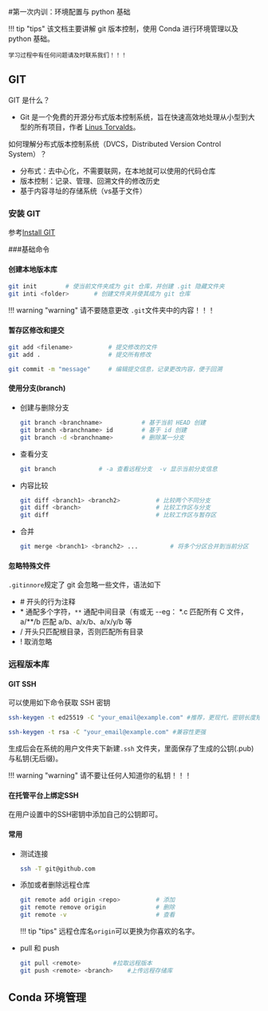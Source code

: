 #第一次内训：环境配置与 python 基础

!!! tip "tips"
	该文档主要讲解 git 版本控制，使用 Conda 进行环境管理以及 python 基础。
	
	学习过程中有任何问题请及时联系我们！！！

## GIT 

GIT 是什么？

- Git 是一个免费的开源分布式版本控制系统，旨在快速高效地处理从小型到大型的所有项目，作者 [Linus Torvalds](https://en.wikipedia.org/wiki/Linus_Torvalds)。

如何理解分布式版本控制系统（DVCS，Distributed Version Control System）？

- 分布式：去中心化，不需要联网，在本地就可以使用的代码仓库
- 版本控制：记录、管理、回溯文件的修改历史
- 基于内容寻址的存储系统（vs基于文件）

### 安装 GIT

参考[Install GIT](https://www.atlassian.com/zh/git/tutorials/install-git)

###基础命令

#### 创建本地版本库

```bash
git init 		# 使当前文件夹成为 git 仓库，并创建 .git 隐藏文件夹
git inti <folder>		# 创建文件夹并使其成为 git 仓库
```

!!! warning "warning"
	请不要随意更改  `.git`文件夹中的内容！！！

#### 暂存区修改和提交

```bash
git add <filename>			# 提交修改的文件
git add .				    # 提交所有修改

git commit -m "message"		# 编辑提交信息，记录更改内容，便于回溯
```

#### 使用分支(branch)

- 创建与删除分支

  ```bash
  git branch <branchname>			# 基于当前 HEAD 创建
  git branch <branchname> id		# 基于 id 创建
  git branch -d <branchname>		# 删除某一分支
  ```

- 查看分支

  ```bash
  git branch			# -a 查看远程分支  -v 显示当前分支信息
  ```

- 内容比较

  ```bash
  git diff <branch1> <branch2>			# 比较两个不同分支
  git diff <branch>						# 比较工作区与分支
  git diff 								# 比较工作区与暂存区
  ```

- 合并

  ```bash
  git merge <branch1> <branch2> ...			# 将多个分区合并到当前分区
  ```

#### 忽略特殊文件

`.gitinnore`规定了 git 会忽略一些文件，语法如下

- \# 开头的行为注释
- \* 通配多个字符，`**` 通配中间目录（有或无  --eg： *.c 匹配所有 C 文件，a/**/b 匹配 a/b、a/x/b、a/x/y/b 等
- / 开头只匹配根目录，否则匹配所有目录
- ! 取消忽略

### 远程版本库

#### GIT SSH

可以使用如下命令获取 SSH 密钥

```bash
ssh-keygen -t ed25519 -C "your_email@example.com" #推荐，更现代，密钥长度短

ssh-keygen -t rsa -C "your_email@example.com" #兼容性更强
```

生成后会在系统的用户文件夹下新建`.ssh` 文件夹，里面保存了生成的公钥(.pub)与私钥(无后缀)。

!!! warning "warning"
	请不要让任何人知道你的私钥！！！

#### 在托管平台上绑定SSH

在用户设置中的SSH密钥中添加自己的公钥即可。

#### 常用

- 测试连接

  ```bash
  ssh -T git@github.com
  ```

- 添加或者删除远程仓库

  ```bash
  git remote add origin <repo>			# 添加
  git remote remove origin				# 删除
  git remote -v							# 查看
  ```

  !!! tip "tips"
  	远程仓库名`origin`可以更换为你喜欢的名字。

- pull 和 push

  ```bash
  git pull <remote>    		#拉取远程版本
  git push <remote> <branch>    #上传远程存储库
  ```

## Conda 环境管理





















































